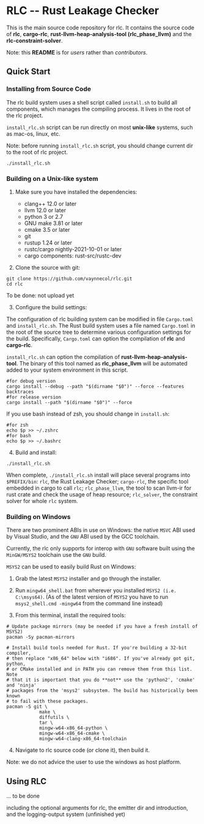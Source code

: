 # RLC -- Rust Leakage Checker

This is the main source code repository for rlc.
It contains the source code of **rlc**, **cargo-rlc**, **rust-llvm-heap-analysis-tool (rlc_phase_llvm)** and the **rlc-constraint-solver**.

Note: this **README** is for _users_ rather than _contributors_. 

## Quick Start
### Installing from Source Code

The rlc build system uses a shell script called `install.sh` to build all components, which manages the compiling process.
It lives in the root of the rlc project.

`install_rlc.sh` script can be run directly on most **unix-like** systems, such as mac-os, linux, etc.

Note: before running `install_rlc.sh` script, you should change current dir to the root of rlc project.

```shell
./install_rlc.sh
```

### Building on a Unix-like system
1. Make sure you have installed the dependencies:

   * clang++ 12.0 or later
   * llvm 12.0 or later
   * python 3 or 2.7 
   * GNU make 3.81 or later 
   * cmake 3.5 or later 
   * git
   * rustup 1.24 or later
   * rustc/cargo nightly-2021-10-01 or later
   * cargo components: rust-src/rustc-dev

2. Clone the source with git:

```shell
git clone https://github.com/vaynnecol/rlc.git
cd rlc
```

To be done: not upload yet

3. Configure the build settings:

The configuration of rlc building system can be modified in file `Cargo.toml` and `install_rlc.sh`.
The Rust build system uses a file named `Cargo.toml` in the root of the source tree to determine various configuration settings for the build.
Specifically, `Cargo.toml` can option the compilation of **rlc** and **cargo-rlc**.

`install_rlc.sh` can option the compilation of **rust-llvm-heap-analysis-tool**. The binary of this tool named as **rlc_phase_llvm** will be automated added to your system environment in this script.

```shell
#for debug version
cargo install --debug --path "$(dirname "$0")" --force --features backtraces
#for release version
cargo install --path "$(dirname "$0")" --force
```

If you use bash instead of zsh, you should change in `install.sh`:
```shell
#for zsh
echo $p >> ~/.zshrc
#for bash
echo $p >> ~/.bashrc 
```

4. Build and install:
```shell
./install_rlc.sh
```

When complete, `./install_rlc.sh` install will place several programs into `$PREFIX/bin`: `rlc`, the Rust Leakage Checker; `cargo-rlc`, the specific tool embedded in cargo to call `rlc`; `rlc_phase_llvm`, the tool to scan llvm-ir for rust crate and check the usage of heap resource; `rlc_solver`, the constraint solver for whole `rlc` system.

### Building on Windows

There are two prominent ABIs in use on Windows: the native `MSVC` ABI used by Visual Studio, and the `GNU` ABI used by the GCC toolchain.

Currently, the rlc only supports for interop with `GNU` software built using the `MinGW/MSYS2` toolchain use the `GNU` build.

`MSYS2` can be used to easily build Rust on Windows:

1. Grab the latest `MSYS2` installer and go through the installer.

2. Run `mingw64_shell.bat` from wherever you installed `MSYS2 (i.e. C:\msys64)`. (As of the latest version of `MSYS2` you have to run `msys2_shell.cmd -mingw64` from the command line instead)

3. From this terminal, install the required tools:

```shell
# Update package mirrors (may be needed if you have a fresh install of MSYS2)
pacman -Sy pacman-mirrors

# Install build tools needed for Rust. If you're building a 32-bit compiler,
# then replace "x86_64" below with "i686". If you've already got git, python,
# or CMake installed and in PATH you can remove them from this list. Note
# that it is important that you do **not** use the 'python2', 'cmake' and 'ninja'
# packages from the 'msys2' subsystem. The build has historically been known
# to fail with these packages.
pacman -S git \
            make \
            diffutils \
            tar \
            mingw-w64-x86_64-python \
            mingw-w64-x86_64-cmake \
            mingw-w64-clang-x86_64-toolchain
```

4. Navigate to rlc source code (or clone it), then build it.

Note: we do not advice the user to use the windows as host platform.

## Using RLC
... to be done

including the optional arguments for rlc, the emitter dir and introduction, and the logging-output system (unfinished yet)